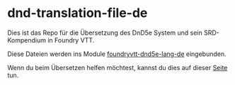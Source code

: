 # dnd-translation-file-de
Dies ist das Repo für die Übersetzung des DnD5e System und sein SRD-Kompendium in Foundry VTT.

Diese Dateien werden ins Module [foundryvtt-dnd5e-lang-de](https://github.com/League-of-Foundry-Developers/foundryvtt-dnd5e-lang-de) eingebunden.

Wenn du beim Übersetzen helfen möchtest, kannst du dies auf dieser [Seite](https://translator.gilneas.at/) tun.

